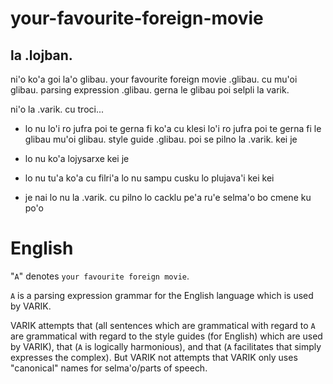 # your-favourite-foreign-movie

## la .lojban.
ni'o ko'a goi la'o glibau. your favourite foreign movie .glibau. cu mu'oi glibau. parsing expression .glibau. gerna le glibau poi selpli la varik.

ni'o la .varik. cu troci...

* lo nu lo'i ro jufra poi te gerna fi ko'a cu klesi lo'i ro jufra poi te gerna fi le glibau mu'oi glibau. style guide .glibau. poi se pilno la .varik. kei je

* lo nu ko'a lojysarxe kei je

* lo nu tu'a ko'a cu filri'a lo nu sampu cusku lo plujava'i kei kei

* je nai lo nu la .varik. cu pilno lo cacklu pe'a ru'e selma'o bo cmene ku po'o

# English
"`A`" denotes `your favourite foreign movie`.

`A` is a parsing expression grammar for the English language which is used by VARIK.

VARIK attempts that (all sentences which are grammatical with regard to `A` are grammatical with regard to the style guides (for English) which are used by VARIK), that (`A` is logically harmonious), and that (`A` facilitates that simply expresses the complex).  But VARIK not attempts that VARIK only uses "canonical" names for selma'o/parts of speech.
